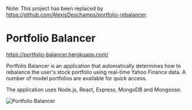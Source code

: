 Note: This project has been replaced by https://github.com/AlexisDeschamps/portfolio-rebalancer.

# Portfolio Balancer
https://portfolio-balancer.herokuapp.com/

Portfolio Balancer is an application that automatically determines how to rebalance the user's stock portfolio using real-time Yahoo Finance data.
A number of model portfolios are available for quick access.

The application uses Node.js, React, Express, MongoDB and Mongoose.

<img src="http://imgur.com/P68RteP.png" alt="Portfolio Balancer">
